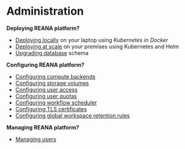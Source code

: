 # Administration

**Deploying REANA platform?**

- [Deploying locally](deployment/deploying-locally) on your laptop using _Kubernetes in Docker_
- [Deploying at scale](deployment/deploying-at-scale) on your premises using Kubernetes and Helm
- [Upgrading database](deployment/upgrading-db) schema

**Configuring REANA platform?**

- [Configuring compute backends](configuration/configuring-compute-backends)
- [Configuring storage volumes](configuration/configuring-storage-volumes)
- [Configuring user access](configuration/configuring-access)
- [Configuring user quotas](configuration/configuring-user-quotas)
- [Configuring workflow scheduler](configuration/configuring-scheduler)
- [Configuring TLS certificates](configuration/configuring-tls-certificates)
- [Configuring global workspace retention rules](configuration/configuring-global-workspace-retention-rules)

**Managing REANA platform?**

- [Managing users](management/managing-users)

